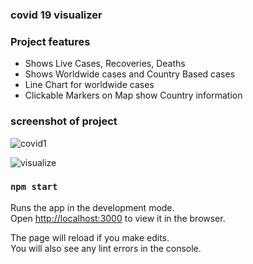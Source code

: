 
### covid 19 visualizer
### Project features

- Shows Live Cases, Recoveries, Deaths 
- Shows Worldwide cases and Country Based cases
- Line Chart for worldwide cases
- Clickable Markers on Map show Country information

### screenshot of project
![covid1](https://user-images.githubusercontent.com/49319399/104853915-0cde1b80-5915-11eb-883a-e2d6697f863a.PNG)

![visualize](https://user-images.githubusercontent.com/49319399/104856342-33a34e80-5923-11eb-82c5-483ae0e7f497.PNG)



### `npm start`

Runs the app in the development mode.\
Open [http://localhost:3000](http://localhost:3000) to view it in the browser.

The page will reload if you make edits.\
You will also see any lint errors in the console.





